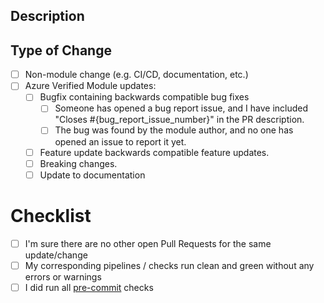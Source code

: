 ## Description

<!--
>Thank you for your contribution !
> Please include a summary of the change and which issue is fixed.
> Please also include the context.
> List any dependencies that are required for this change.

Fixes #123
Closes #456
-->

## Type of Change

<!-- Use the check-boxes [x] on the options that are relevant. -->

- [ ] Non-module change (e.g. CI/CD, documentation, etc.)
- [ ] Azure Verified Module updates:
  - [ ] Bugfix containing backwards compatible bug fixes
    - [ ] Someone has opened a bug report issue, and I have included "Closes #{bug_report_issue_number}" in the PR description.
    - [ ] The bug was found by the module author, and no one has opened an issue to report it yet.
  - [ ] Feature update backwards compatible feature updates.
  - [ ] Breaking changes.
  - [ ] Update to documentation

# Checklist

- [ ] I'm sure there are no other open Pull Requests for the same update/change
- [ ] My corresponding pipelines / checks run clean and green without any errors or warnings
- [ ] I did run all  [pre-commit](https://azure.github.io/Azure-Verified-Modules/contributing/terraform/terraform-contribution-flow/#5-run-pre-commit-checks) checks

<!--  Please keep up to date with the contribution guide at https://aka.ms/avm/contribute/terraform -->

